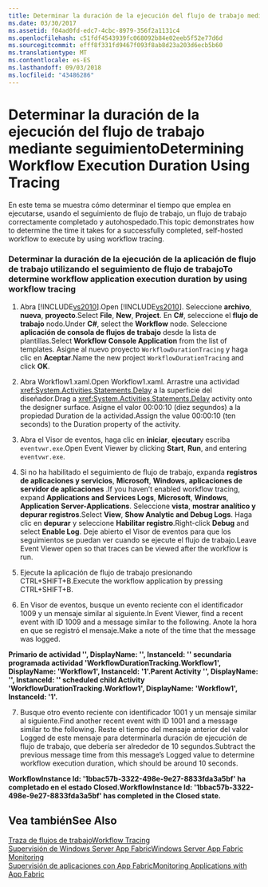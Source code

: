 ```yaml
---
title: Determinar la duración de la ejecución del flujo de trabajo mediante seguimiento
ms.date: 03/30/2017
ms.assetid: f04ad0fd-edc7-4cbc-8979-356f2a1131c4
ms.openlocfilehash: c51fdf4543939fc068092b84e02eeb5f52e77d6d
ms.sourcegitcommit: efff8f331fd9467f093f8ab8d23a203d6ecb5b60
ms.translationtype: MT
ms.contentlocale: es-ES
ms.lasthandoff: 09/03/2018
ms.locfileid: "43486286"
---
```

# <a name="determining-workflow-execution-duration-using-tracing"></a><span data-ttu-id="130df-102">Determinar la duración de la ejecución del flujo de trabajo mediante seguimiento</span><span class="sxs-lookup"><span data-stu-id="130df-102">Determining Workflow Execution Duration Using Tracing</span></span>
<span data-ttu-id="130df-103">En este tema se muestra cómo determinar el tiempo que emplea en ejecutarse, usando el seguimiento de flujo de trabajo, un flujo de trabajo correctamente completado y autohospedado.</span><span class="sxs-lookup"><span data-stu-id="130df-103">This topic demonstrates how to determine the time it takes for a successfully completed, self-hosted workflow to execute by using workflow tracing.</span></span>  
  
### <a name="to-determine-workflow-application-execution-duration-by-using-workflow-tracing"></a><span data-ttu-id="130df-104">Determinar la duración de la ejecución de la aplicación de flujo de trabajo utilizando el seguimiento de flujo de trabajo</span><span class="sxs-lookup"><span data-stu-id="130df-104">To determine workflow application execution duration by using workflow tracing</span></span>  
  
1.  <span data-ttu-id="130df-105">Abra [!INCLUDE[vs2010](../../../includes/vs2010-md.md)].</span><span class="sxs-lookup"><span data-stu-id="130df-105">Open [!INCLUDE[vs2010](../../../includes/vs2010-md.md)].</span></span>  <span data-ttu-id="130df-106">Seleccione **archivo**, **nueva**, **proyecto**.</span><span class="sxs-lookup"><span data-stu-id="130df-106">Select **File**, **New**, **Project**.</span></span>  <span data-ttu-id="130df-107">En **C#**, seleccione el **flujo de trabajo** nodo.</span><span class="sxs-lookup"><span data-stu-id="130df-107">Under **C#**, select the **Workflow** node.</span></span>  <span data-ttu-id="130df-108">Seleccione **aplicación de consola de flujos de trabajo** desde la lista de plantillas.</span><span class="sxs-lookup"><span data-stu-id="130df-108">Select **Workflow Console Application** from the list of templates.</span></span>  <span data-ttu-id="130df-109">Asigne al nuevo proyecto `WorkflowDurationTracing` y haga clic en **Aceptar**.</span><span class="sxs-lookup"><span data-stu-id="130df-109">Name the new project `WorkflowDurationTracing` and click **OK**.</span></span>  
  
2.  <span data-ttu-id="130df-110">Abra Workflow1.xaml.</span><span class="sxs-lookup"><span data-stu-id="130df-110">Open Workflow1.xaml.</span></span>  <span data-ttu-id="130df-111">Arrastre una actividad <xref:System.Activities.Statements.Delay> a la superficie del diseñador.</span><span class="sxs-lookup"><span data-stu-id="130df-111">Drag a <xref:System.Activities.Statements.Delay> activity onto the designer surface.</span></span> <span data-ttu-id="130df-112">Asigne el valor 00:00:10 (diez segundos) a la propiedad Duration de la actividad.</span><span class="sxs-lookup"><span data-stu-id="130df-112">Assign the value 00:00:10 (ten seconds) to the Duration property of the activity.</span></span>  
  
3.  <span data-ttu-id="130df-113">Abra el Visor de eventos, haga clic en **iniciar**, **ejecutar**y escriba `eventvwr.exe`.</span><span class="sxs-lookup"><span data-stu-id="130df-113">Open Event Viewer by clicking **Start**, **Run**, and entering `eventvwr.exe`.</span></span>  
  
4.  <span data-ttu-id="130df-114">Si no ha habilitado el seguimiento de flujo de trabajo, expanda **registros de aplicaciones y servicios**, **Microsoft**, **Windows**, **aplicaciones de servidor de aplicaciones** .</span><span class="sxs-lookup"><span data-stu-id="130df-114">If you haven’t enabled workflow tracing, expand **Applications and Services Logs**, **Microsoft**, **Windows**, **Application Server-Applications**.</span></span> <span data-ttu-id="130df-115">Seleccione **vista**, **mostrar analítico y depurar registros**.</span><span class="sxs-lookup"><span data-stu-id="130df-115">Select **View**, **Show Analytic and Debug Logs**.</span></span> <span data-ttu-id="130df-116">Haga clic en **depurar** y seleccione **Habilitar registro**.</span><span class="sxs-lookup"><span data-stu-id="130df-116">Right-click **Debug** and select **Enable Log**.</span></span> <span data-ttu-id="130df-117">Deje abierto el Visor de eventos para que los seguimientos se puedan ver cuando se ejecute el flujo de trabajo.</span><span class="sxs-lookup"><span data-stu-id="130df-117">Leave Event Viewer open so that traces can be viewed after the workflow is run.</span></span>  
  
5.  <span data-ttu-id="130df-118">Ejecute la aplicación de flujo de trabajo presionando CTRL+SHIFT+B.</span><span class="sxs-lookup"><span data-stu-id="130df-118">Execute the workflow application by pressing CTRL+SHIFT+B.</span></span>  
  
6.  <span data-ttu-id="130df-119">En Visor de eventos, busque un evento reciente con el identificador 1009 y un mensaje similar al siguiente.</span><span class="sxs-lookup"><span data-stu-id="130df-119">In Event Viewer, find a recent event with ID 1009 and a message similar to the following.</span></span> <span data-ttu-id="130df-120">Anote la hora en que se registró el mensaje.</span><span class="sxs-lookup"><span data-stu-id="130df-120">Make a note of the time that the message was logged.</span></span>  
  
 <span data-ttu-id="130df-121">**Primario de actividad '', DisplayName: '', InstanceId: '' secundaria programada actividad 'WorkflowDurationTracking.Workflow1', DisplayName: 'Workflow1', InstanceId: '1'.**</span><span class="sxs-lookup"><span data-stu-id="130df-121">**Parent Activity '', DisplayName: '', InstanceId: '' scheduled child Activity 'WorkflowDurationTracking.Workflow1', DisplayName: 'Workflow1', InstanceId: '1'.**</span></span>  
  
7.  <span data-ttu-id="130df-122">Busque otro evento reciente con identificador 1001 y un mensaje similar al siguiente.</span><span class="sxs-lookup"><span data-stu-id="130df-122">Find another recent event with ID 1001 and a message similar to the following.</span></span>  <span data-ttu-id="130df-123">Reste el tiempo del mensaje anterior del valor Logged de este mensaje para determinarla duración de ejecución de flujo de trabajo, que debería ser alrededor de 10 segundos.</span><span class="sxs-lookup"><span data-stu-id="130df-123">Subtract the previous message time from this message’s Logged value to determine workflow execution duration, which should be around 10 seconds.</span></span>  
  
 <span data-ttu-id="130df-124">**WorkflowInstance Id: '1bbac57b-3322-498e-9e27-8833fda3a5bf' ha completado en el estado Closed.**</span><span class="sxs-lookup"><span data-stu-id="130df-124">**WorkflowInstance Id: '1bbac57b-3322-498e-9e27-8833fda3a5bf' has completed in the Closed state.**</span></span>  
  
## <a name="see-also"></a><span data-ttu-id="130df-125">Vea también</span><span class="sxs-lookup"><span data-stu-id="130df-125">See Also</span></span>  
 [<span data-ttu-id="130df-126">Traza de flujos de trabajo</span><span class="sxs-lookup"><span data-stu-id="130df-126">Workflow Tracing</span></span>](../../../docs/framework/windows-workflow-foundation/workflow-tracing.md)  
 [<span data-ttu-id="130df-127">Supervisión de Windows Server App Fabric</span><span class="sxs-lookup"><span data-stu-id="130df-127">Windows Server App Fabric Monitoring</span></span>](https://go.microsoft.com/fwlink/?LinkId=201273)  
 [<span data-ttu-id="130df-128">Supervisión de aplicaciones con App Fabric</span><span class="sxs-lookup"><span data-stu-id="130df-128">Monitoring Applications with App Fabric</span></span>](https://go.microsoft.com/fwlink/?LinkId=201275)
